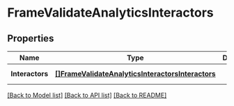 # FrameValidateAnalyticsInteractors

## Properties
Name | Type | Description | Notes
------------ | ------------- | ------------- | -------------
**Interactors** | [**[]FrameValidateAnalyticsInteractorsInteractors**](FrameValidateAnalyticsInteractors_interactors.md) |  | [default to null]

[[Back to Model list]](../README.md#documentation-for-models) [[Back to API list]](../README.md#documentation-for-api-endpoints) [[Back to README]](../README.md)

